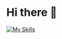 # Hi there 👋

[![My Skills](https://skillicons.dev/icons?i=ae,bootstrap,css,figma,git,github,html,js,linux,lua,mysql,nextjs,ps,php,pr,py,react,robloxstudio,sqlite,tailwind,vercel)](https://skillicons.dev)


<!--
**javirmv/javirmv** is a ✨ _special_ ✨ repository because its `README.md` (this file) appears on your GitHub profile.

Here are some ideas to get you started:

- 🔭 I’m currently working on ...
- 🌱 I’m currently learning ...
- 👯 I’m looking to collaborate on ...
- 🤔 I’m looking for help with ...
- 💬 Ask me about ...
- 📫 How to reach me: ...
- 😄 Pronouns: ...
- ⚡ Fun fact: ...
-->
